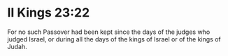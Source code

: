 # II Kings 23:22

For no such Passover had been kept since the days of the judges who judged Israel, or during all the days of the kings of Israel or of the kings of Judah.
